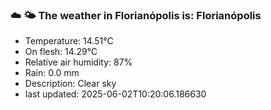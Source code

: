 ### ☁️ 🌤️  The weather in Florianópolis is: Florianópolis

- Temperature: 14.51°C
- On flesh: 14.29°C
- Relative air humidity: 87%
- Rain: 0.0 mm
- Description: Clear sky
- last updated: 2025-06-02T10:20:06.186630
